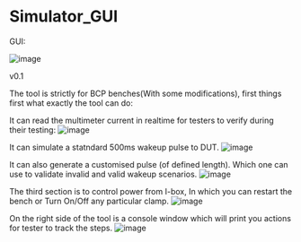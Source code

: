 # Simulator_GUI
GUI:

![image](https://github.com/Anujsh20/Simulator_GUI/assets/168450934/65e7178c-9987-44b3-bb51-3dcd76eba59d)


v0.1

The tool is strictly for BCP benches(With some modifications), first things first what exactly the tool can do:

It can read the multimeter current in realtime for testers to verify during their testing:
![image](https://github.com/Anujsh20/Simulator_GUI/assets/168450934/6db97b17-db29-4289-ac54-9cd327fdba67)


It can simulate a statndard 500ms wakeup pulse to DUT.
![image](https://github.com/Anujsh20/Simulator_GUI/assets/168450934/f9f3644e-81fb-4a2b-ad93-7132026db5e9)


It can also generate a customised pulse (of defined length). Which one can use to validate invalid and valid wakeup scenarios.
![image](https://github.com/Anujsh20/Simulator_GUI/assets/168450934/9458a86a-726a-484e-b860-2290dc6ca20f)


The third section is to control power from I-box, In which you can restart the bench or Turn On/Off any particular clamp.
![image](https://github.com/Anujsh20/Simulator_GUI/assets/168450934/e90fe9d5-1bf1-46c7-af08-fdcc5fb3baad)


On the right side of the tool is a console window which will print you actions for tester to track the steps.
![image](https://github.com/Anujsh20/Simulator_GUI/assets/168450934/9aeeb84a-9318-4244-a3ed-358275da61b0)

